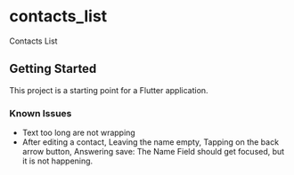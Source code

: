 # contacts_list

Contacts List

## Getting Started

This project is a starting point for a Flutter application.

### Known Issues

- Text too long are not wrapping
- After editing a contact, Leaving the name empty, Tapping on the back arrow button, Answering save: The Name Field should get focused, but it is not happening.
